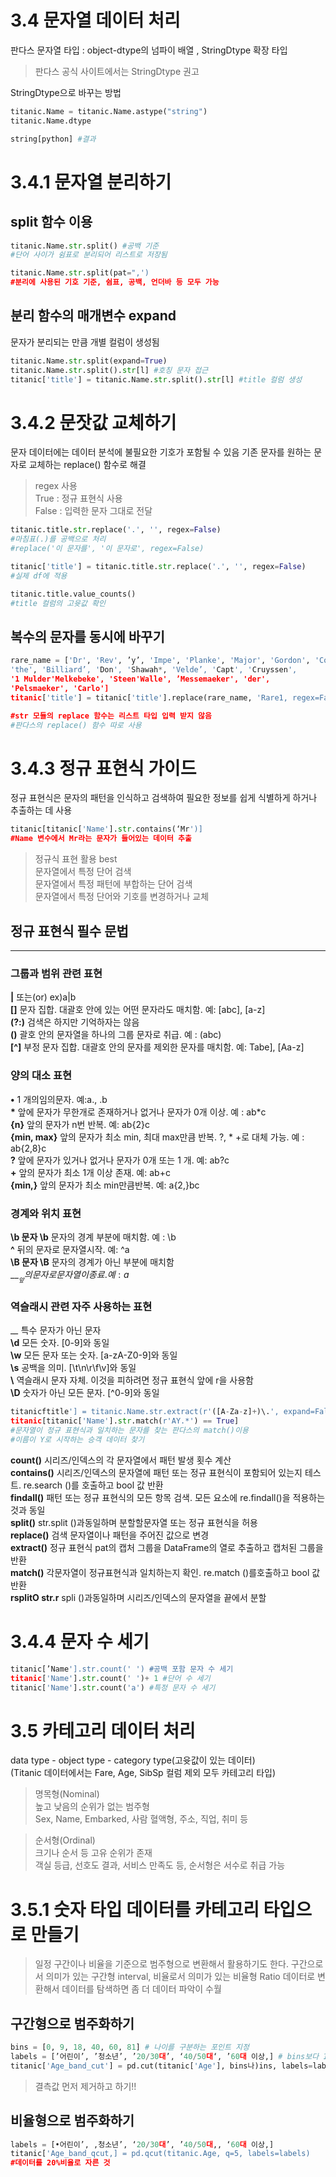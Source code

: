 # 3.4 문자열 데이터 처리

판다스 문자열 타입 : object-dtype의 넘파이 배열 , StringDtype 확장 타입
>판다스 공식 사이트에서는 StringDtype 권고

StringDtype으로 바꾸는 방법
```python
titanic.Name = titanic.Name.astype("string")
titanic.Name.dtype
```
```python
string[python] #결과
```

# 3.4.1 문자열 분리하기
## split 함수 이용

```python
titanic.Name.str.split() #공백 기준
#단어 사이가 쉼표로 분리되어 리스트로 저장됨

titanic.Name.str.split(pat=",')
#분리에 사용된 기호 기준, 쉼표, 공백, 언더바 등 모두 가능
```
## 분리 함수의 매개변수 expand   
문자가 분리되는 만큼 개별 컬럼이 생성됨
```python
titanic.Name.str.split(expand=True)
titanic.Name.str.split().str[l] #호칭 문자 접근
titanic['title'] = titanic.Name.str.split().str[l] #title 컬럼 생성
```

# 3.4.2 문잣값 교체하기
문자 데이터에는 데이터 분석에 불필요한 기호가 포함될 수 있음
기존 문자를 원하는 문자로 교체하는 replace() 함수로 해결
> regex 사용   
True : 정규 표현식 사용   
False : 입력한 문자 그대로 전달

```python
titanic.title.str.replace('.', '', regex=False)
#마침표(.)를 공백으로 처리
#replace('이 문자를', '이 문자로', regex=False)
```
```python
titanic['title'] = titanic.title.str.replace('.', '', regex=False)
#실제 df에 적용

titanic.title.value_counts()
#title 컬럼의 고윳값 확인
```

## 복수의 문자를 동시에 바꾸기
```python
rare_name = ['Dr', 'Rev', ’y’, 'Impe', 'Planke', 'Major', 'Gordon', 'Col', 'Jonkheer',
'the', 'Billiard’, 'Don', 'Shawah*, 'Velde’, 'Capt', 'Cruyssen',
'1 Mulder'Melkebeke', 'Steen'Walle', ’Messemaeker', 'der',
'Pelsmaeker', 'Carlo']
titanic['title'] = titanic['title'].replace(rare_name, 'Rare1, regex=False)

#str 모듈의 replace 함수는 리스트 타입 입력 받지 않음
#판다스의 replace() 함수 따로 사용
```

# 3.4.3 정규 표현식 가이드
정규 표현식은 문자의 패턴을 인식하고 검색하여 
필요한 정보를 쉽게 식별하게 하거나 추출하는 데 사용

```python
titanic[titanic['Name'].str.contains(‘Mr')]
#Name 변수에서 Mr라는 문자가 들어있는 데이터 추출
```

>정규식 표현 활용 best   
문자열에서 특정 단어 검색   
문자열에서 특정 패턴에 부합하는 단어 검색   
문자열에서 특정 단어와 기호를 변경하거나 교체

## 정규 표현식 필수 문법
***
### 그룹과 범위 관련 표현
__|__ 또는(or) ex)a|b   
__[]__ 문자 집합. 대괄호 안에 있는 어떤 문자라도 매치함. 예: [abc], [a-z]   
__(?:)__ 검색은 하지만 기억하자는 않음   
__()__ 괄호 안의 문자열을 하나의 그룹 문자로 취급. 예 : (abc)   
__[^]__ 부정 문자 집합. 대괄호 안의 문자를 제외한 문자를 매치함. 예: Tabe], [Aa-z]   
### 양의 대소 표현
__•__ 1 개의임의문자. 예:a., .b   
__*__ 앞에 문자가 무한개로 존재하거나 없거나 문자가 0개 이상. 예 : ab*c   
__{n}__ 앞의 문자가 n번 반복. 예: ab{2}c   
__{min, max}__ 앞의 문자가 최소 min, 최대 max만큼 반복. ?, * +로 대체 가능. 예 : ab{2,8}c   
__?__ 앞에 문자가 있거나 없거나 문자가 0개 또는 1 개. 예: ab?c   
__+__ 앞의 문자가 최소 1개 이상 존재. 예: ab+c   
__{min,}__ 앞의 문자가 최소 min만큼반복. 예: a{2,}bc   
### 경계와 위치 표현
__\b 문자 \b__ 문자의 경계 부분에 매치함. 예 : \b   
__^__ 뒤의 문자로 문자열시작. 예: ^a   
__\B 문자 \B__ 문자의 경계가 아닌 부분에 매치함   
__$__ 앞의 문자로 문자열이 종료. 예 : a$   
### 역슬래시 관련 자주 사용하는 표현
__\__ 특수 문자가 아닌 문자   
__\d__ 모든 숫자. [0-9]와 동일   
__\w__ 모든 문자 또는 숫자. [a-zA-Z0-9]와 동일   
__\s__ 공백을 의미. [\t\n\r\f\v]와 동일   
__\\__ 역슬래시 문자 자체. 이것을 피하려면 정규 표현식 앞에 r을 사용함   
__\D__ 숫자가 아닌 모든 문자. [^0-9]와 동일
```python
titanicftitle'] = titanic.Name.str.extract(r'([A-Za-z]+)\.', expand=False)
titanic[titanic['Name'].str.match(r'AY.*') == True]
#문자열이 정규 표현식과 일치하는 문자를 찾는 판다스의 match()이용
#이름이 Y로 시작하는 승객 데이터 찾기
```

>
__count()__ 시리즈/인덱스의 각 문자열에서 패턴 발생 횟수 계산   
__contains()__ 시리즈/인덱스의 문자열에 패턴 또는 정규 표현식이 포함되어 있는지 테스트. re.search ()를 호출하고 bool 값 반환   
__findall()__ 패턴 또는 정규 표현식의 모든 항목 검색. 모든 요소에 re.findall()을 적용하는 것과 동일   
__split()__ str.split ()과동일하며 분할할문자열 또는 정규 표현식을 허용   
__replace()__ 검색 문자열이나 패턴을 주어진 값으로 변경   
__extract()__ 정규 표현식 pat의 캡처 그룹을 DataFrame의 열로 추출하고 캡처된 그룹을 반환   
__match()__ 각문자열이 정규표현식과 일치하는지 확인. re.match ()를호출하고 bool 값 반환   
__rsplitO str.r__ spli ()과동일하며 시리즈/인덱스의 문자열을 끝에서 분할   

# 3.4.4 문자 수 세기
```python
titanic[’Name'].str.count(' ') #공백 포함 문자 수 세기
titanic['Name'].str.count(' ')+ 1 #단어 수 세기
titanic['Name'].str.count('a') #특정 문자 수 세기
```
# 3.5 카테고리 데이터 처리
data type - object type - category type(고윳값이 있는 데이터)   
(Titanic 데이터에서는 Fare, Age, SibSp 컬럼 제외 모두 카테고리 타입)

>명목형(Nominal)   
높고 낮음의 순위가 없는 범주형   
Sex, Name, Embarked, 사람 혈액형, 주소, 직업, 취미 등

>순서형(Ordinal)   
크기나 순서 등 고유 순위가 존재   
객실 등급, 선호도 결과, 서비스 만족도 등, 순서형은 서수로 취급 가능

# 3.5.1 숫자 타입 데이터를 카테고리 타입으로 만들기
>일정 구간이나 비율을 기준으로 범주형으로 변환해서 활용하기도 한다.
구간으로서 의미가 있는 구간형 interval,
비율로서 의미가 있는 비율형 Ratio 데이터로 변환해서
데이터를 탐색하면 좀 더 데이터 파악이 수월

## 구간형으로 범주화하기
```python
bins = [0, 9, 18, 40, 60, 81] # 나이를 구분하는 포인트 지정
labels = [’어린이’, ’청소년’, ’20/30대’, ‘40/50대‘, ’60대 이상,] # bins보다 1 적게 정의
titanic['Age_band_cut'] = pd.cut(titanic['Age'], bins나)ins, labels=labels)
```
>결측값 먼저 제거하고 하기!!

## 비율형으로 범주화하기
```python
labels = [•어린이’, ,청소년’, ‘20/30대’, ’40/50대,, ‘60대 이상,]
titanic['Age_band_qcut,] = pd.qcut(titanic.Age, q=5, labels=labels)
#데이터를 20%비율로 자른 것
```






